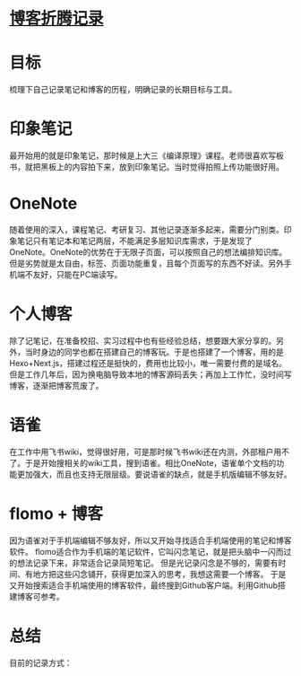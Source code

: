 # [博客折腾记录](https://github.com/zzy131250/gitblog/issues/6)

# 目标
梳理下自己记录笔记和博客的历程，明确记录的长期目标与工具。

# 印象笔记
最开始用的就是印象笔记，那时候是上大三《编译原理》课程。老师很喜欢写板书，就把黑板上的内容拍下来，放到印象笔记。当时觉得拍照上传功能很好用。

# OneNote
随着使用的深入，课程笔记、考研复习、其他记录逐渐多起来，需要分门别类。印象笔记只有笔记本和笔记两层，不能满足多层知识库需求，于是发现了OneNote。OneNote的优势在于无限子页面，可以按照自己的想法编排知识库。但是劣势就是太自由，标签、页面功能重复，且每个页面写的东西不好读。另外手机端不友好，只能在PC端读写。

# 个人博客
除了记笔记，在准备校招、实习过程中也有些经验总结，想要跟大家分享的。另外，当时身边的同学也都在搭建自己的博客玩。于是也搭建了一个博客，用的是Hexo+Next.js，搭建过程还是挺快的，费用也比较小，唯一需要付费的是域名。
但是工作几年后，因为换电脑导致本地的博客源码丢失；再加上工作忙，没时间写博客，逐渐把博客荒废了。

# 语雀
在工作中用飞书wiki，觉得很好用，可是那时候飞书wiki还在内测，外部租户用不了。于是开始搜相关的wiki工具，搜到语雀。相比OneNote，语雀单个文档的功能更加强大，而且也支持无限层级。要说语雀的缺点，就是手机版编辑不够友好。

# flomo + 博客
因为语雀对于手机端编辑不够友好，所以又开始寻找适合手机端使用的笔记和博客软件。
flomo适合作为手机端的笔记软件，它叫闪念笔记，就是把头脑中一闪而过的想法记录下来，非常适合记录简短笔记。
但是光记录闪念是不够的，需要有时间、有地方把这些闪念铺开，获得更加深入的思考，我想这需要一个博客。
于是又开始搜索适合手机端使用的博客软件，最终搜到Github客户端。利用Github搭建博客可参考[](https://github.com/zzy131250/gitblog/issues/3)。

# 总结
目前的记录方式：
